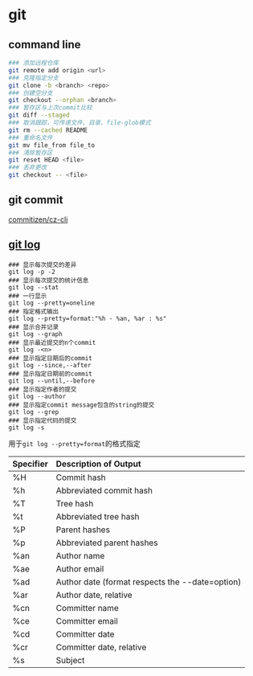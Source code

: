 # git

## command line

```bash
### 添加远程仓库
git remote add origin <url>
### 克隆指定分支
git clone -b <branch> <repo>
### 创建空分支
git checkout --orphan <branch>
### 暂存区与上次commit比较
git diff --staged
### 取消跟踪，可传递文件、目录、file-glob模式
git rm --cached README
### 重命名文件
git mv file_from file_to
### 清除暂存区
git reset HEAD <file>
### 丢弃更改
git checkout -- <file>
```

## git commit

[commitizen/cz-cli](https://github.com/commitizen/cz-cli)

## [git log](https://git-scm.com/book/en/v2/Git-Basics-Viewing-the-Commit-History)

```text
### 显示每次提交的差异
git log -p -2
### 显示每次提交的统计信息
git log --stat
### 一行显示
git log --pretty=oneline
### 指定格式输出
git log --pretty=format:"%h - %an, %ar : %s"
### 显示合并记录
git log --graph
### 显示最近提交的n个commit
git log -<n>
### 显示指定日期后的commit
git log --since,--after
### 显示指定日期前的commit
git log --until,--before
### 显示指定作者的提交
git log --author
### 显示指定commit message包含的string的提交
git log --grep
### 显示指定代码的提交
git log -s
```

 用于`git log --pretty=format`的格式指定

| Specifier | Description of Output |
| :--- | :--- |
| %H | Commit hash |
| %h | Abbreviated commit hash |
| %T | Tree hash |
| %t | Abbreviated tree hash |
| %P | Parent hashes |
| %p | Abbreviated parent hashes |
| %an | Author name |
| %ae | Author email |
| %ad | Author date \(format respects the --date=option\) |
| %ar | Author date, relative |
| %cn | Committer name |
| %ce | Committer email |
| %cd | Committer date |
| %cr | Committer date, relative |
| %s | Subject |



